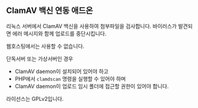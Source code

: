 
ClamAV 백신 연동 애드온
-----------------------

리눅스 서버에서 ClamAV 백신을 사용하여 첨부파일을 검사합니다. 바이러스가 발견되면 에러 메시지와 함께 업로드를 중단시킵니다.

웹호스팅에서는 사용할 수 없습니다.

단독서버 또는 가상서버인 경우

  - ClamAV daemon이 설치되어 있어야 하고
  - PHP에서 `clamdscan` 명령을 실행할 수 있어야 하며
  - ClamAV daemon이 업로드 임시 폴더에 접근할 권한이 있어야 합니다.

라이선스는 GPLv2입니다.
